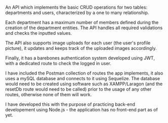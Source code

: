 An API which implements the basic CRUD operations for two tables: departments and users, characterized by a one to many relationship.

Each department has a maximum number of members defined during the creation of the department entities. The API handles all required validations and checks the inputted values.

The API also supports image uploads for each user (the user's profile picture), it updates and keeps track of the uploaded images accordingly.

Finally, it has a barebones authentication system developed using JWT, with a dedicated route to check the logged in user.

I have included the Postman collection of routes the app implements, it also uses a mySQL database and connects to it using Sequelize. The database would need to be created using software such as XAMPP/Laragon (and the resetDb route would need to be called) prior to the usage of any other routes, otherwise none of them will work.

I have developed this with the purpose of practicing back-end developement using Node.js - the application has no front-end part as of yet.